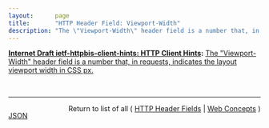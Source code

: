 ```yaml
---
layout:      page
title:       "HTTP Header Field: Viewport-Width"
description: "The \"Viewport-Width\" header field is a number that, in requests, indicates the layout viewport width in CSS px."
---
```


**[Internet Draft ietf-httpbis-client-hints: HTTP Client Hints](/specs/IETF/I-D/ietf-httpbis-client-hints "An increasing diversity of Web-connected devices and software capabilities has created a need to deliver optimized content for each device. This specification defines a set of HTTP request header fields, colloquially known as Client Hints, to address this. They are intended to be used as input to proactive content negotiation; just as the Accept header allows clients to indicate what formats they prefer, Client Hints allow clients to indicate a list of device and agent specific preferences."):** [The "Viewport-Width" header field is a number that, in requests, indicates the layout viewport width in CSS px.](http://tools.ietf.org/html/draft-ietf-httpbis-client-hints#section-5 "Read documentation for HTTP Header Field &#34;Viewport-Width&#34;")

<br/>
<hr/>

<p style="float : left"><a href="Viewport-Width.json" title="JSON representing this particular Web Concept value">JSON</a></p>
<p style="text-align: right">Return to list of all ( <a href="../http-headers">HTTP Header Fields</a> | <a href="../">Web Concepts</a> )</p>

